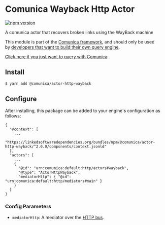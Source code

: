 # Comunica Wayback Http Actor

[![npm version](https://badge.fury.io/js/%40comunica%2Factor-http-wayback.svg)](https://www.npmjs.com/package/@comunica/actor-http-wayback)

A comunica actor that recovers broken links using the WayBack machine

This module is part of the [Comunica framework](https://github.com/comunica/comunica),
and should only be used by [developers that want to build their own query engine](https://comunica.dev/docs/modify/).

[Click here if you just want to query with Comunica](https://comunica.dev/docs/query/).

## Install

```bash
$ yarn add @comunica/actor-http-wayback
```

## Configure

After installing, this package can be added to your engine's configuration as follows:
```text
{
  "@context": [
    ...
    "https://linkedsoftwaredependencies.org/bundles/npm/@comunica/actor-http-wayback/^2.0.0/components/context.jsonld"  
  ],
  "actors": [
    ...
    {
      "@id": "urn:comunica:default:http/actors#wayback",
      "@type": "ActorHttpWayback",
      "mediatorHttp": { "@id": "urn:comunica:default:http/mediators#main" }
    }
  ]
}
```

### Config Parameters

* `mediatorHttp`: A mediator over the [HTTP bus](https://github.com/comunica/comunica/tree/master/packages/bus-http).
